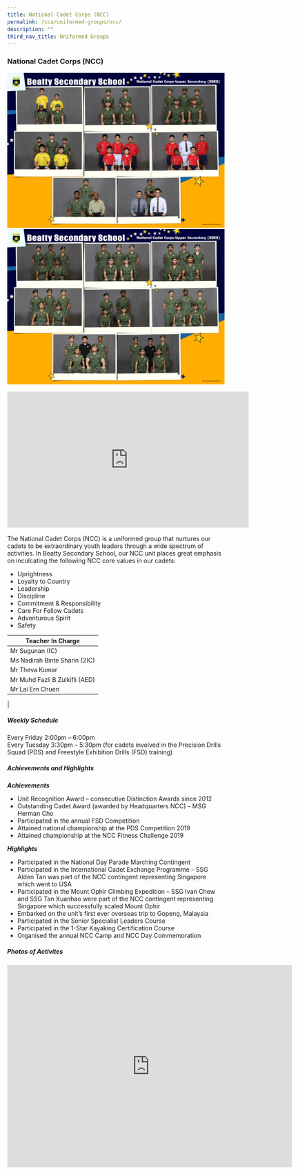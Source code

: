 ```yaml
---
title: National Cadet Corps (NCC)
permalink: /cca/uniformed-groups/ncc/
description: ""
third_nav_title: Uniformed Groups
---
```

### **National Cadet Corps (NCC)**

![NCC Lower Sec](/images/CCA%202022/national-cadet-corps-lower-secondary.png)
<br>
![NCC Upper Sec](/images/CCA%202022/national-cadet-corps-upper-secondary.png)

<iframe allowfullscreen="" allow="accelerometer; autoplay; clipboard-write; encrypted-media; gyroscope; picture-in-picture" frameborder="0" title="Beatty Secondary School - National Cadet Corps" src="https://www.youtube.com/embed/6lpor7JIP-Y" height="315" width="560"></iframe>

The National Cadet Corps (NCC) is a uniformed group that nurtures our cadets to be extraordinary youth leaders through a wide spectrum of activities. In Beatty Secondary School, our NCC unit places great emphasis on inculcating the following NCC core values in our cadets:

*   Uprightness
*   Loyalty to Country
*   Leadership
*   Discipline
*   Commitment &amp; Responsibility
*   Care For Fellow Cadets
*   Adventurous Spirit
*   Safety

| Teacher In Charge |
| --- |
| Mr Sugunan (IC) | [sugunan\_menadea@moe.edu.sg](mailto:sugunan\_menadea@moe.edu.sg) | 62569108 Ext 151 |
| Ms Nadirah Binte Sharin (2IC) | [nadirah\_bte\_sharin@moe.edu.sg](mailto:nadirah\_bte\_sharin@moe.edu.sg) | 62569108 Ext 204 |
| Mr Theva Kumar | [theva\_kumar\_panaigan@moe.edu.sg](mailto:theva\_kumar\_panaigan@moe.edu.sg) | 62569108 Ext 155 |
| Mr Muhd Fazli B Zulkifli (AED) | [muhammad\_fazli\_zulkifli@moe.edu.sg](mailto:muhammad\_fazli\_zulkifli@moe.edu.sg) | 62569108 Ext 196 |
| Mr Lai Ern Chuen | [lai\_ern\_chuen@moe.edu.sg](mailto:lai\_ern\_chuen@moe.edu.sg) | 62569108 Ext 218 |
|

##### **Weekly Schedule**
Every Friday 2:00pm – 6:00pm<br>
Every Tuesday 3:30pm – 5:30pm (for cadets involved in the Precision Drills Squad (PDS) and Freestyle Exhibition Drills (FSD) training)

##### **Achievements and Highlights**
**_Achievements_**
*   Unit Recognition Award – consecutive Distinction Awards since 2012
*   Outstanding Cadet Award (awarded by Headquarters NCC) – MSG Herman Cho
*   Participated in the annual FSD Competition
*   Attained national championship at the PDS Competition 2019
*   Attained championship at the NCC Fitness Challenge 2019

**_Highlights_**
*   Participated in the National Day Parade Marching Contingent
*   Participated in the International Cadet Exchange Programme – SSG Alden Tan was part of the NCC contingent representing Singapore which went to USA
*   Participated in the Mount Ophir Climbing Expedition – SSG Ivan Chew and SSG Tan Xuanhao were part of the NCC contingent representing Singapore which successfully scaled Mount Ophir
*   Embarked on the unit’s first ever overseas trip to Gopeng, Malaysia
*   Participated in the Senior Specialist Leaders Course
*   Participated in the 1-Star Kayaking Certification Course
*   Organised the annual NCC Camp and NCC Day Commemoration

##### **Photos of Activites**

<iframe allowfullscreen="true" height="469" width="660" frameborder="0" src="https://docs.google.com/presentation/d/e/2PACX-1vTvOc10QlX6Gz0jrUBAnlpDQQbBREz8cp7Hq_IjxCx-CrU4VIcBvmzGqOCvx0Dmda80mK_HTPal-YBz/embed?start=false&amp;loop=false&amp;delayms=3000"></iframe>